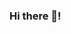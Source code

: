 ### Hi there 👋!
<gif src="https://raw.githubusercontent.com/abhisheknaiidu/abhisheknaiidu/master/code.gif">

